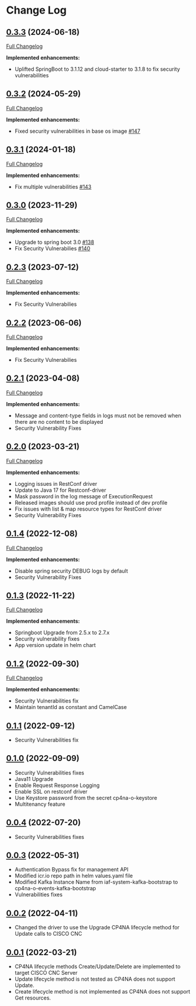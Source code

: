 # Change Log

## [0.3.3](https://github.com/IBM/restconf-driver/tree/0.3.3) (2024-06-18)

[Full Changelog](https://github.com/IBM/restconf-driver/compare/0.3.2...0.3.3)

**Implemented enhancements:**

- Uplifted SpringBoot to 3.1.12 and cloud-starter to 3.1.8 to fix security vulnerabilities

## [0.3.2](https://github.com/IBM/restconf-driver/tree/0.3.2) (2024-05-29)

[Full Changelog](https://github.com/IBM/restconf-driver/compare/0.3.1...0.3.2)

**Implemented enhancements:**

- Fixed security vulnerabilities in base os image [\#147](https://github.com/IBM/restconf-driver/issues/147)

## [0.3.1](https://github.com/IBM/restconf-driver/tree/0.3.1) (2024-01-18)

[Full Changelog](https://github.com/IBM/restconf-driver/compare/0.3.0...0.3.1)

**Implemented enhancements:**

- Fix multiple vulnerabilities [\#143](https://github.com/IBM/restconf-driver/issues/143)

## [0.3.0](https://github.com/IBM/restconf-driver/tree/0.3.0) (2023-11-29)

[Full Changelog](https://github.com/IBM/restconf-driver/compare/0.2.3...0.3.0)

**Implemented enhancements:**

- Upgrade to spring boot 3.0  [\#138](https://github.com/IBM/restconf-driver/issues/138)
- Fix Security Vulnerabilies  [\#140](https://github.com/IBM/restconf-driver/issues/140)

## [0.2.3](https://github.com/IBM/restconf-driver/tree/0.2.3) (2023-07-12)

[Full Changelog](https://github.com/IBM/restconf-driver/compare/0.2.2...0.2.3)

**Implemented enhancements:**

- Fix Security Vulnerabilies

## [0.2.2](https://github.com/IBM/restconf-driver/tree/0.2.2) (2023-06-06)

[Full Changelog](https://github.com/IBM/restconf-driver/compare/0.2.1...0.2.2)

**Implemented enhancements:**

- Fix Security Vulnerabilies

## [0.2.1](https://github.com/IBM/restconf-driver/tree/0.2.1) (2023-04-08)

[Full Changelog](https://github.com/IBM/restconf-driver/compare/0.2.0...0.2.1)

**Implemented enhancements:**

- Message and content-type fields in logs must not be removed when there are no content to be displayed
- Security Vulnerability Fixes

## [0.2.0](https://github.com/IBM/restconf-driver/tree/0.2.0) (2023-03-21)

[Full Changelog](https://github.com/IBM/restconf-driver/compare/0.1.4...0.2.0)

**Implemented enhancements:**

- Logging issues in RestConf driver
- Update to Java 17 for Restconf-driver
- Mask password in the log message of ExecutionRequest
- Released images should use prod profile instead of dev profile
- Fix issues with list & map resource types for RestConf driver
- Security Vulnerability Fixes

## [0.1.4](https://github.com/IBM/restconf-driver/tree/0.1.4) (2022-12-08)

[Full Changelog](https://github.com/IBM/restconf-driver/compare/0.1.3...0.1.4)

**Implemented enhancements:**

- Disable spring security DEBUG logs by default
- Security Vulnerability Fixes

## [0.1.3](https://github.com/IBM/restconf-driver/tree/0.1.3) (2022-11-22)

[Full Changelog](https://github.com/IBM/restconf-driver/compare/0.1.2...0.1.3)

**Implemented enhancements:**

- Springboot Upgrade from 2.5.x to 2.7.x
- Security vulnerability fixes
- App version update in helm chart

## [0.1.2](https://github.com/IBM/restconf-driver/tree/0.1.2) (2022-09-30)

[Full Changelog](https://github.com/IBM/restconf-driver/compare/0.1.1...0.1.2)

**Implemented enhancements:**

- Security Vulnerabilities fix
- Maintain tenantId as constant and CamelCase

## [0.1.1](https://github.com/IBM/restconf-driver/tree/0.1.1) (2022-09-12)

- Security Vulnerabilities fix

## [0.1.0](https://github.com/IBM/restconf-driver/tree/0.1.0) (2022-09-09)

- Security Vulnerabilities fixes
- Java11 Upgrade
- Enable Request Response Logging
- Enable SSL on restconf driver
- Use Keystore password from the secret cp4na-o-keystore
- Multitenancy feature

## [0.0.4](https://github.com/IBM/restconf-driver/tree/0.0.4) (2022-07-20)

- Security Vulnerabilities fixes

## [0.0.3](https://github.com/IBM/restconf-driver/tree/0.0.3) (2022-05-31)

- Authentication Bypass fix for management API
- Modified icr.io repo path in helm values.yaml file
- Modified Kafka Instance Name from iaf-system-kafka-bootstrap to cp4na-o-events-kafka-bootstrap
- Vulnerabilities fixes

## [0.0.2](https://github.com/IBM/restconf-driver/tree/0.0.2) (2022-04-11)

- Changed the driver to use the Upgrade CP4NA lifecycle method for Update calls to CISCO CNC


## [0.0.1](https://github.com/IBM/restconf-driver/tree/0.0.1) (2022-03-21)

- CP4NA lifecycle methods Create/Update/Delete are implemented to target CISCO CNC Server
- Update lifecycle method is not tested as CP4NA does not support Update. 
- Create lifecycle method is not implemented as CP4NA does not support Get resources.
